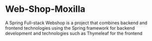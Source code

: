 # Web-Shop-Moxilla
A Spring Full-stack Webshop is a project that combines backend and frontend technologies using the Spring framework for backend development and technologies such as Thymeleaf for the frontend
